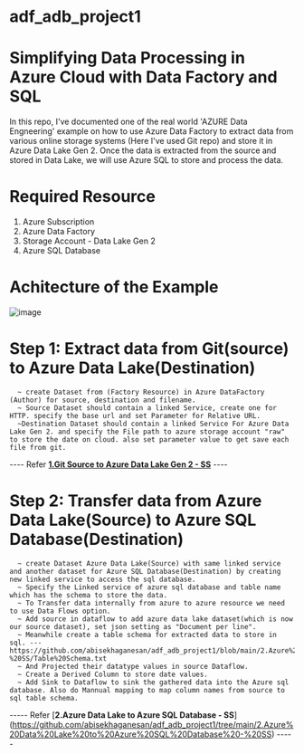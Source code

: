 # adf_adb_project1

# Simplifying Data Processing in Azure Cloud with Data Factory and SQL

In this repo, I've documented one of the real world 'AZURE Data Engneering' example on how to use Azure Data Factory to extract data from various online storage systems (Here I've used Git repo) and store it in Azure Data Lake Gen 2. Once the data is extracted from the source and stored in Data Lake, we will use Azure SQL to store and process the data.

# Required Resource 
1. Azure Subscription
2. Azure Data Factory
3. Storage Account - Data Lake Gen 2
4. Azure SQL Database

# Achitecture of the Example


![image](https://github.com/abisekhaganesan/adf_adb_project1/assets/60116728/d632dfc9-65c7-48c4-8b30-5bf8ec0bc9d7)


# Step 1: Extract data from Git(source) to Azure Data Lake(Destination)
      ~ create Dataset from (Factory Resource) in Azure DataFactory (Author) for source, destination and filename.
      ~ Source Dataset should contain a linked Service, create one for HTTP. specify the base url and set Parameter for Relative URL.
      ~Destination Dataset should contain a linked Service For Azure Data Lake Gen 2. and specify the File path to azure storage account "raw" to store the date on cloud. also set parameter value to get save each file from git.

---- Refer [**1.Git Source to Azure Data Lake Gen 2 - SS**](https://github.com/abisekhaganesan/adf_adb_project1/tree/main/1.Git%20Source%20to%20Azure%20Data%20Lake%20Gen%202%20-%20SS) ----


# Step 2: Transfer data from Azure Data Lake(Source) to Azure SQL Database(Destination)
      ~ create Dataset Azure Data Lake(Source) with same linked service and another dataset for Azure SQL Database(Destination) by creating new linked service to access the sql database.
      ~ Specify the Linked service of azure sql database and table name which has the schema to store the data.
      ~ To Transfer data internally from azure to azure resource we need to use Data Flows option.
      ~ Add source in dataflow to add azure data lake dataset(which is now our source dataset), set json setting as "Document per line".
      ~ Meanwhile create a table schema for extracted data to store in sql. --- https://github.com/abisekhaganesan/adf_adb_project1/blob/main/2.Azure%20Data%20Lake%20to%20Azure%20SQL%20Database%20-%20SS/Table%20Schema.txt
      ~ And Projected their datatype values in source Dataflow.
      ~ Create a Derived Column to store date values.
      ~ Add Sink to Dataflow to sink the gathered data into the Azure sql database. Also do Mannual mapping to map column names from source to sql table schema.

----- Refer [**2.Azure Data Lake to Azure SQL Database - SS**] (https://github.com/abisekhaganesan/adf_adb_project1/tree/main/2.Azure%20Data%20Lake%20to%20Azure%20SQL%20Database%20-%20SS) -----
